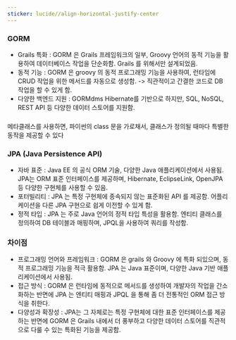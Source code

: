 ```yaml
---
sticker: lucide//align-horizontal-justify-center
---
```

### GORM
* Grails 특화 : GORM 은 Grails 프레임워크의 일부, Groovy 언어의 동적 기능을 활용하여 데이터베이스 작업을 단순화함. Grails 를 위해서만 설계되었음.
* 동적 기능 : GORM 은 groovy 의 동적 프로그래밍 기능을 사용하여, 런타임에 CRUD 작업을 위한 메서드를 자동으로 생성함. -> 직관적이고 간결한 코드로 DB 작업을 할 수 있게 함.
* 다양한 백엔드 지원 : GORMdms Hibernate를 기반으로 하지만, SQL, NoSQL, REST API 등 다양한 데이터 스토어를 지원함.


###

메타클래스를 사용하면, 파이썬의 class 문을 가로채서, 클래스가 정의될 때마다 특별한 동작을 제공할 수 있다




### JPA (Java Persistence API)
* 자바 표준 : Java EE 의 공식 ORM 기술, 다양한 Java 애플리케이션에서 사용됨.
	JPA는 ORM 표준 인터페이스를 제공하며, Hibernate, EclipseLink, OpenJPA 등 다양한 구현체를 사용할 수 있음.
* 포터빌리티 : JPA 는 특정 구현체에 종속되지 않는 표준화된 API 를 제공함. 어플리케이션을 다른 JPA 구현으로 쉽게 이전할 수 있게 함.
* 정적 타입 : JPA 는 주로 Java 언어의 정적 타입 특성을 활용함. 엔티티 클래스를 정의하여 DB 테이블과 매핑하며, JPQL을 사용하여 쿼리를 작성함.


### 차이점
* 프로그래밍 언어와 프레임워크 : GORM 은 grails 와 Groovy  에 특화 되있으며, 동적 프로그래밍 기능을 적극 활용함. JPA 는 Java 표준이며, 다양한 Java 기반 애플리케이션에서 사용됨.
* 접근 방식 : GORM 은 런타임에 동적으로 메서드를 생성하여 개발자의 작업을 간소화하는 반면에 JPA 는 엔티티 매핑과 JPQL 을 통해 좀 더 전통적인 ORM 접근 방식을 취한다.
* 다양성과 확장성 : JPA는 그 자체로는 특정 구현체에 대한 표준 인터페이스를 제공하는 반면에 GORM 은 Grails 내에서 더 풍부하고 다양한 데이터 스토어를 직관적으로 다룰 수 있는 특화된 기능을 제공함.

